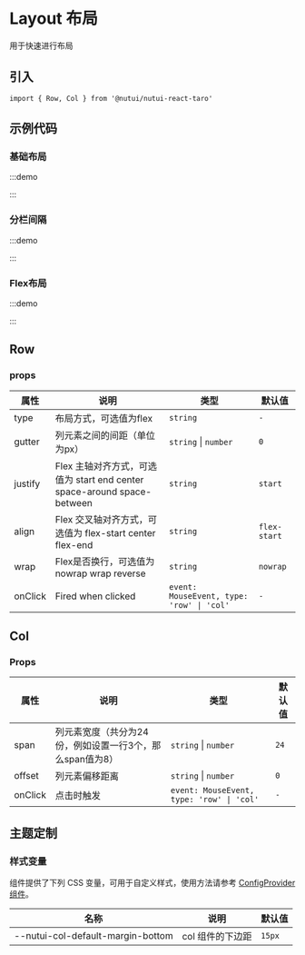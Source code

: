 # Layout 布局

用于快速进行布局

## 引入

```tsx
import { Row, Col } from '@nutui/nutui-react-taro'
```

## 示例代码

### 基础布局

:::demo

<CodeBlock src='taro/demo1.tsx'></CodeBlock>

:::

### 分栏间隔

:::demo

<CodeBlock src='taro/demo2.tsx'></CodeBlock>

:::

### Flex布局

:::demo

<CodeBlock src='taro/demo3.tsx'></CodeBlock>

:::

## Row

### props

| 属性 | 说明 | 类型 | 默认值 |
| --- | --- | --- | --- |
| type | 布局方式，可选值为flex | `string` | `-` |
| gutter | 列元素之间的间距（单位为px） | `string` \| `number` | `0` |
| justify | Flex 主轴对齐方式，可选值为 start end center space-around space-between | `string` | `start` |
| align | Flex 交叉轴对齐方式，可选值为 flex-start center flex-end | `string` | `flex-start` |
| wrap | Flex是否换行，可选值为 nowrap wrap reverse | `string` | `nowrap` |
| onClick | Fired when clicked | `event: MouseEvent, type: 'row' \| 'col'` | `-` |

## Col

### Props

| 属性 | 说明 | 类型 | 默认值 |
| --- | --- | --- | --- |
| span | 列元素宽度（共分为24份，例如设置一行3个，那么span值为8） | `string` \| `number` | `24` |
| offset | 列元素偏移距离 | `string` \| `number` | `0` |
| onClick | 点击时触发 | `event: MouseEvent, type: 'row' \| 'col'` | `-` |

## 主题定制

### 样式变量

组件提供了下列 CSS 变量，可用于自定义样式，使用方法请参考 [ConfigProvider 组件](#/zh-CN/component/configprovider)。

| 名称 | 说明 | 默认值 |
| --- | --- | --- |
| \--nutui-col-default-margin-bottom | col 组件的下边距 | `15px` |
